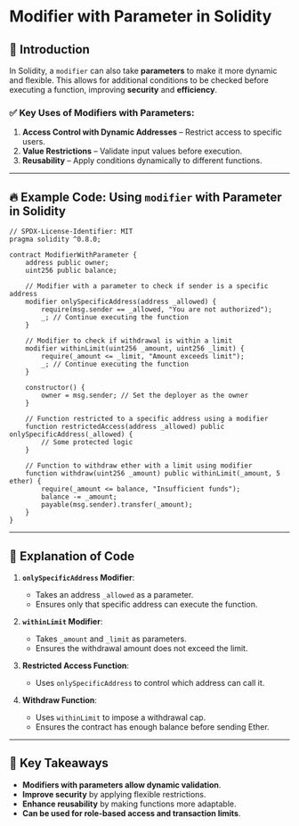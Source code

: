 # Modifier with Parameter in Solidity

## 📌 Introduction
In Solidity, a `modifier` can also take **parameters** to make it more dynamic and flexible. This allows for additional conditions to be checked before executing a function, improving **security** and **efficiency**.

### ✅ **Key Uses of Modifiers with Parameters**:
1. **Access Control with Dynamic Addresses** – Restrict access to specific users.
2. **Value Restrictions** – Validate input values before execution.
3. **Reusability** – Apply conditions dynamically to different functions.

---

## 🔥 **Example Code: Using `modifier` with Parameter in Solidity**

```solidity
// SPDX-License-Identifier: MIT
pragma solidity ^0.8.0;

contract ModifierWithParameter {
    address public owner;
    uint256 public balance;

    // Modifier with a parameter to check if sender is a specific address
    modifier onlySpecificAddress(address _allowed) {
        require(msg.sender == _allowed, "You are not authorized");
        _; // Continue executing the function
    }

    // Modifier to check if withdrawal is within a limit
    modifier withinLimit(uint256 _amount, uint256 _limit) {
        require(_amount <= _limit, "Amount exceeds limit");
        _; // Continue executing the function
    }

    constructor() {
        owner = msg.sender; // Set the deployer as the owner
    }

    // Function restricted to a specific address using a modifier
    function restrictedAccess(address _allowed) public onlySpecificAddress(_allowed) {
        // Some protected logic
    }

    // Function to withdraw ether with a limit using modifier
    function withdraw(uint256 _amount) public withinLimit(_amount, 5 ether) {
        require(_amount <= balance, "Insufficient funds");
        balance -= _amount;
        payable(msg.sender).transfer(_amount);
    }
}
```

---

## 📌 **Explanation of Code**
1. **`onlySpecificAddress` Modifier**:
   - Takes an address `_allowed` as a parameter.
   - Ensures only that specific address can execute the function.

2. **`withinLimit` Modifier**:
   - Takes `_amount` and `_limit` as parameters.
   - Ensures the withdrawal amount does not exceed the limit.

3. **Restricted Access Function**:
   - Uses `onlySpecificAddress` to control which address can call it.

4. **Withdraw Function**:
   - Uses `withinLimit` to impose a withdrawal cap.
   - Ensures the contract has enough balance before sending Ether.

---

## 🎯 **Key Takeaways**
- **Modifiers with parameters allow dynamic validation**.
- **Improve security** by applying flexible restrictions.
- **Enhance reusability** by making functions more adaptable.
- **Can be used for role-based access and transaction limits**.
